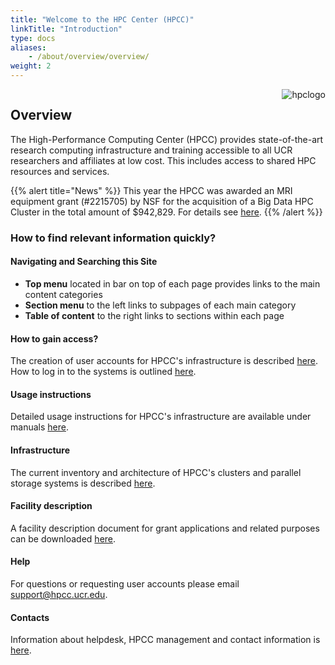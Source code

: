 ```yaml
---
title: "Welcome to the HPC Center (HPCC)"
linkTitle: "Introduction"
type: docs
aliases:
    - /about/overview/overview/
weight: 2
---
```


<img align="right" title="hpclogo" src="/img/background_small.jpg"><img/>

## Overview

The High-Performance Computing Center (HPCC) provides state-of-the-art research computing
infrastructure and training accessible to all UCR researchers and affiliates at low cost. This
includes access to shared HPC resources and services. 

{{% alert title="News" %}}
This year the HPCC was awarded an MRI equipment grant (#2215705) by NSF for the acquisition of a Big Data HPC Cluster in the total amount of $942,829. For details see <a href="https://www.nsf.gov/awardsearch/showAward?AWD_ID=2215705&HistoricalAwards=false">here</a>.</li>
{{% /alert %}}

### How to find relevant information quickly?

#### Navigating and Searching this Site

+ __Top menu__ located in bar on top of each page provides links to the main content categories 
+ __Section menu__ to the left links to subpages of each main category 
+ __Table of content__ to the right links to sections within each page

#### How to gain access?

The creation of user accounts for HPCC's infrastructure is described [here](https://hpcc.ucr.edu/about/overview/access/).
How to log in to the systems is outlined [here](https://hpcc.ucr.edu/manuals/access/login/).

#### Usage instructions

Detailed usage instructions for HPCC's infrastructure are available under manuals [here](https://hpcc.ucr.edu/manuals/).

#### Infrastructure 

The current inventory and architecture of HPCC's clusters and parallel storage systems is described [here](https://hpcc.ucr.edu/about/hardware/overview/).

#### Facility description 

A facility description document for grant applications and related purposes can be downloaded [here](https://goo.gl/43eOwQ).

#### Help 

For questions or requesting user accounts please email [support@hpcc.ucr.edu](mailto:support@hpcc.ucr.edu). 

#### Contacts

Information about helpdesk, HPCC management and contact information is [here](https://hpcc.ucr.edu/about/overview/people/).




